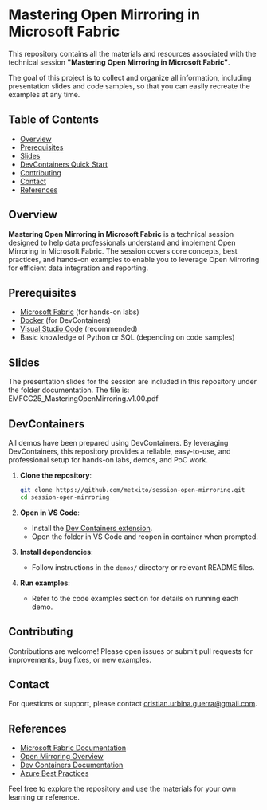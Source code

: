 # Mastering Open Mirroring in Microsoft Fabric

This repository contains all the materials and resources associated with the technical session **"Mastering Open Mirroring in Microsoft Fabric"**.

The goal of this project is to collect and organize all information, including presentation slides and code samples, so that you can easily recreate the examples at any time.

## Table of Contents

- [Overview](#overview)
- [Prerequisites](#prerequisites)
- [Slides](#slides)
- [DevContainers Quick Start](#DevContainers)
- [Contributing](#contributing)
- [Contact](#contact)
- [References](#references)

## Overview

**Mastering Open Mirroring in Microsoft Fabric** is a technical session designed to help data professionals understand and implement Open Mirroring in Microsoft Fabric. The session covers core concepts, best practices, and hands-on examples to enable you to leverage Open Mirroring for efficient data integration and reporting.

## Prerequisites

- [Microsoft Fabric](https://learn.microsoft.com/en-us/fabric/) (for hands-on labs)
- [Docker](https://www.docker.com/) (for DevContainers)
- [Visual Studio Code](https://code.visualstudio.com/) (recommended)
- Basic knowledge of Python or SQL (depending on code samples)

## Slides

The presentation slides for the session are included in this repository under the folder documentation.
The file is: EMFCC25_MasteringOpenMirroring.v1.00.pdf

## DevContainers

All demos have been prepared using DevContainers. By leveraging DevContainers, this repository provides a reliable, easy-to-use, and professional setup for hands-on labs, demos, and PoC work.

1. **Clone the repository**:
   ```bash
   git clone https://github.com/metxito/session-open-mirroring.git
   cd session-open-mirroring
   ```

2. **Open in VS Code**:
   - Install the [Dev Containers extension](https://marketplace.visualstudio.com/items?itemName=ms-vscode-remote.remote-containers).
   - Open the folder in VS Code and reopen in container when prompted.

3. **Install dependencies**:
   - Follow instructions in the `demos/` directory or relevant README files.

4. **Run examples**:
   - Refer to the code examples section for details on running each demo.

## Contributing

Contributions are welcome! Please open issues or submit pull requests for improvements, bug fixes, or new examples.

## Contact

For questions or support, please contact [cristian.urbina.guerra@gmail.com](mailto:cristian.urbina.guerra@gmail.com).

## References

- [Microsoft Fabric Documentation](https://learn.microsoft.com/en-us/fabric/)
- [Open Mirroring Overview](https://learn.microsoft.com/en-us/fabric/data-engineering/open-mirroring)
- [Dev Containers Documentation](https://containers.dev/)
- [Azure Best Practices](https://learn.microsoft.com/en-us/azure/architecture/best-practices/)

Feel free to explore the repository and use the materials for your own learning or reference.
